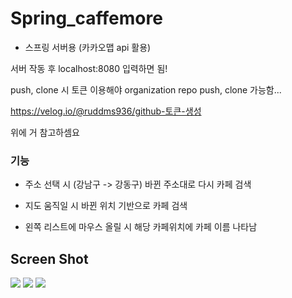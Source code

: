# Spring_caffemore

- 스프링 서버용 (카카오맵 api 활용)

서버 작동 후 localhost:8080 입력하면 됨!

push, clone 시 토큰 이용해야 organization repo push, clone 가능함... 

https://velog.io/@ruddms936/github-토큰-생성

위에 거 참고하셈요 


### 기능

- 주소 선택 시 (강남구 -> 강동구) 바뀐 주소대로 다시 카페 검색

- 지도 움직일 시 바뀐 위치 기반으로 카페 검색

- 왼쪽 리스트에 마우스 올릴 시 해당 카페위치에 카페 이름 나타남 

Screen Shot
--- 
<img src="https://user-images.githubusercontent.com/66946182/110203625-8f656f00-7eb2-11eb-82d3-8efa47453d83.png">

<img src="https://user-images.githubusercontent.com/66946182/110203631-98564080-7eb2-11eb-8494-28596f865f40.png">

<img src="https://user-images.githubusercontent.com/66946182/110203635-9c825e00-7eb2-11eb-967c-68cdec597523.png">


